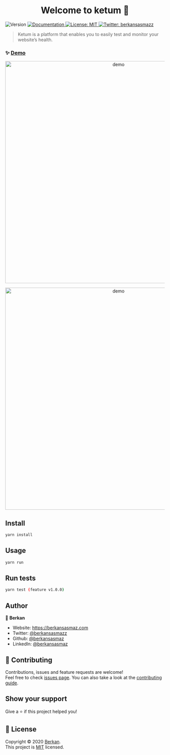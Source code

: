 <h1 align="center">Welcome to ketum 👋</h1>
<p>
  <img alt="Version" src="https://img.shields.io/badge/version-0.6.5-blue.svg?cacheSeconds=2592000" />
  <a href="https://github.com/berkansasmaz/Ketum/tree/master/docs" target="_blank">
    <img alt="Documentation" src="https://img.shields.io/badge/documentation-yes-brightgreen.svg" />
  </a>
  <a href="https://github.com/berkansasmaz/Ketum/blob/master/LICENSE" target="_blank">
    <img alt="License: MIT" src="https://img.shields.io/badge/License-MIT-yellow.svg" />
  </a>
  <a href="https://twitter.com/berkansasmazz" target="_blank">
    <img alt="Twitter: berkansasmazz" src="https://img.shields.io/twitter/follow/berkansasmazz.svg?style=social" />
  </a>
</p>

> Ketum is a platform that enables you to easily test and monitor your website’s health.

### ✨ [Demo](https://berkansasmaz.com/comingsoon/)

<p align="center">
  <img width="700" align="center" src="https://user-images.githubusercontent.com/31216880/75912820-da454480-5e62-11ea-9190-92c6b5a9e642.gif" alt="demo"/>
</p>
<p align="center">
  <img width="700" align="center" src="https://user-images.githubusercontent.com/31216880/75921672-92c6b480-5e72-11ea-9d73-3a43304c3d0d.gif"
" alt="demo"/>
</p>
            
## Install

```sh
yarn install
```

## Usage

```sh
yarn run
```

## Run tests

```sh
yarn test (feature v1.0.0)
```

## Author

👤 **Berkan**

* Website: https://berkansasmaz.com
* Twitter: [@berkansasmazz](https://twitter.com/berkansasmazz)
* Github: [@berkansasmaz](https://github.com/berkansasmaz)
* LinkedIn: [@berkansasmaz](https://linkedin.com/in/berkansasmaz)

## 🤝 Contributing

Contributions, issues and feature requests are welcome!<br />Feel free to check [issues page](https://github.com/berkansasmaz/Ketum/issues). You can also take a look at the [contributing guide](https://dev.to/janessatran/a-beginner-s-guide-to-contributing-to-open-source-4fen).

## Show your support

Give a ⭐️ if this project helped you!

## 📝 License

Copyright © 2020 [Berkan](https://github.com/berkansasmaz).<br />
This project is [MIT](https://github.com/berkansasmaz/Ketum/blob/master/LICENSE) licensed.
